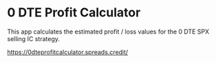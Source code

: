 # 0 DTE Profit Calculator

This app calculates the estimated profit / loss values for the 0 DTE SPX selling IC strategy.

https://0dteprofitcalculator.spreads.credit/
